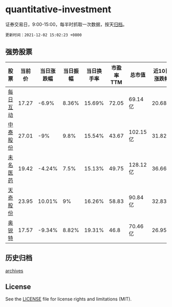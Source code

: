 # quantitative-investment

证券交易日，9:00-15:00，每半时抓取一次数据，按天[归档](archives)。

`更新时间：2021-12-02 15:02:23 +0800`

## 强势股票

|股票|当前价|当日涨跌幅|当日振幅|当日换手率|市盈率TTM|总市值|近10日涨跌幅|
|----|----|----|----|----|----|----|----|
|[每日互动](https://xueqiu.com/S/SZ300766)|17.27|-6.9%|8.36%|15.69%|72.05|69.14亿|20.68%|
|[中泰股份](https://xueqiu.com/S/SZ300435)|27.01|-9%|9.8%|15.54%|43.67|102.15亿|31.82%|
|[未名医药](https://xueqiu.com/S/SZ002581)|19.42|-4.24%|7.5%|15.13%|49.75|128.12亿|36.66%|
|[天奇股份](https://xueqiu.com/S/SZ002009)|23.95|10.01%|9%|16.26%|58.83|90.84亿|32.83%|
|[奥锐特](https://xueqiu.com/S/SH605116)|17.57|-9.34%|8.82%|19.31%|46.8|70.46亿|26.95%|

## 历史归档

[archives](archives)

## License

See the [LICENSE](LICENSE) file for license rights and limitations (MIT).